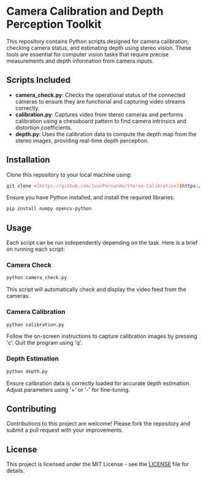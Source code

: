
# Camera Calibration and Depth Perception Toolkit

This repository contains Python scripts designed for camera calibration, checking camera status, and estimating depth using stereo vision. These tools are essential for computer vision tasks that require precise measurements and depth information from camera inputs.

## Scripts Included

- **camera_check.py**: Checks the operational status of the connected cameras to ensure they are functional and capturing video streams correctly.
- **calibration.py**: Captures video from stereo cameras and performs calibration using a chessboard pattern to find camera intrinsics and distortion coefficients.
- **depth.py**: Uses the calibration data to compute the depth map from the stereo images, providing real-time depth perception.

## Installation

Clone this repository to your local machine using:

```bash
git clone <[https://github.com/IvanFernande/Stereo-Calibration](https://github.com/IvanFernande/Stereo-Calibration.git)>
```

Ensure you have Python installed, and install the required libraries:

```bash
pip install numpy opencv-python
```

## Usage

Each script can be run independently depending on the task. Here is a brief on running each script:

### Camera Check

```bash
python camera_check.py
```

This script will automatically check and display the video feed from the cameras.

### Camera Calibration

```bash
python calibration.py
```

Follow the on-screen instructions to capture calibration images by pressing 'c'. Quit the program using 'q'.

### Depth Estimation

```bash
python depth.py
```

Ensure calibration data is correctly loaded for accurate depth estimation. Adjust parameters using '+' or '-' for fine-tuning.

## Contributing

Contributions to this project are welcome! Please fork the repository and submit a pull request with your improvements.

## License

This project is licensed under the MIT License - see the [LICENSE](LICENSE) file for details.
